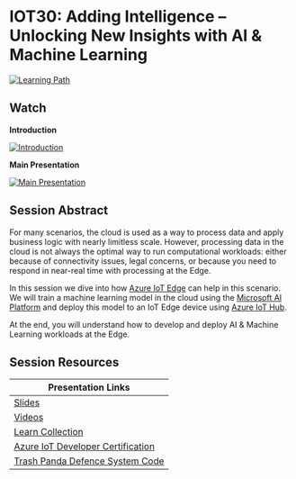 # IOT30: Adding Intelligence – Unlocking New Insights with AI & Machine Learning  

[![Learning Path](https://img.shields.io/badge/Learning%20Path-IOT-fe5e00?logo=microsoft)](https://aka.ms/iotlp)

## Watch

**Introduction**

[![Introduction](https://img.youtube.com/vi/pWmTlyjcTsU/0.jpg)](https://www.youtube.com/watch?v=pWmTlyjcTsU)

**Main Presentation**

[![Main Presentation](https://img.youtube.com/vi/doLvCmHSKaM/0.jpg)](https://www.youtube.com/watch?v=doLvCmHSKaM)

## Session Abstract

For many scenarios, the cloud is used as a way to process data and apply business logic with nearly limitless scale. However, processing data in the cloud is not always the optimal way to run computational workloads: either because of connectivity issues, legal concerns, or because you need to respond in near-real time with processing at the Edge.

In this session we dive into how [Azure IoT Edge](https://docs.microsoft.com/en-us/azure/iot-edge/?WT.mc_id=sciot-video-cxa) 
can help in this scenario. We will train a machine learning model in the cloud using the 
[Microsoft AI Platform](https://docs.microsoft.com/en-us/azure/?product=ai-machine-learning&WT.mc_id=sciot-video-cxa) and deploy this model to an IoT Edge device using 
[Azure IoT Hub](https://docs.microsoft.com/en-us/azure/iot-hub/?WT.mc_id=sciot-video-cxa).

At the end, you will understand how to develop and deploy AI & Machine Learning workloads at the Edge.

## Session Resources

| Presentation Links                                                        |
|---------------------------------------------------------------------------|
| [Slides](https://github.com/microsoft/Internet-of-Things-Event-Learning-Path/slides)                                                        |
| [Videos](https://github.com/microsoft/Internet-of-Things-Event-Learning-Path/videos)                                                        |
| [Learn Collection](https://aka.ms/iot30/learn)                            |
| [Azure IoT Developer Certification](https://aka.ms/iot30/certification)   |
| [Trash Panda Defence System Code](https://github.com/hnky/TrashPandaDefenceSystem)   |
